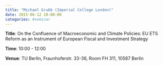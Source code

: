 ```yaml
---
title: "Michael Grubb (Imperial College London)"
date: 2015-06-12 10:00:00
categories: #seminar
---
```


**Title**: On the Confluence of Macroeconomic and Climate Policies: EU ETS Reform as an Instrument of European Fiscal and Investment Strategy  

**Time**: 10:00 - 12:00  

**Venue**: TU Berlin, Fraunhoferstr. 33-36, Room FH 311, 10587 Berlin

